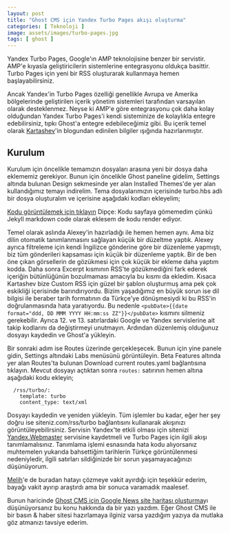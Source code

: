 ```yaml
---
layout: post
title: "Ghost CMS için Yandex Turbo Pages akışı oluşturma"
categories: [ Teknoloji ]
image: assets/images/turbo-pages.jpg
tags: [ ghost ]
---
```

Yandex Turbo Pages, Google'ın AMP teknolojisine benzer bir servistir. AMP'e kıyasla geliştiricilerin sistemlerine entegrasyonu oldukça basittir. Turbo Pages için yeni bir RSS oluşturarak kullanmaya hemen başlayabilirsiniz.

Ancak Yandex'in Turbo Pages özelliği genellikle Avrupa ve Amerika bölgelerinde geliştirilen içerik yönetim sistemleri tarafından varsayılan olarak desteklenmez. Neyse ki AMP'e göre entegrasyonu çok daha kolay olduğundan Yandex Turbo Pages'i kendi sisteminize de kolaylıkla entegre edebilirsiniz, tıpkı Ghost'a entegre edebileceğimiz gibi. Bu içerik temel olarak [Kartashev](https://kartashev.me/en/how-to-connect-yandex-turbo-pages-to-ghost-blog/)'in blogundan edinilen bilgiler ışığında hazırlanmıştır.

## Kurulum
Kurulum için öncelikle temamızın dosyaları arasına yeni bir dosya daha eklememiz gerekiyor. Bunun için öncelikle Ghost paneline gidelim, Settings altında bulunan Design sekmesinde yer alan Installed Themes'de yer alan kullandığımız temayı indirelim. Tema dosyalarımızın içerisinde turbo.hbs adlı bir dosya oluşturalım ve içerisine aşağıdaki kodları ekleyelim;

[Kodu görüntülemek için tıklayın](https://public.beamapp.co/tolgaaaltas/hoF7D6QmGQ3b41mpME1UpL)
Dipçe: Kodu sayfaya gömemedim çünkü Jekyll markdown code olarak eklesem de kodu render ediyor.

Temel olarak aslında Alexey'in hazırladığı ile hemen hemen aynı. Ama biz dilin otomatik tanımlanmasını sağlayan küçük bir düzeltme yaptık. Alexey ayrıca filtreleme için kendi İngilizce gönderine göre bir düzenleme yapmıştı, biz tüm gönderileri kapsaması için küçük bir düzenleme yaptık. Bir de ben öne çıkan görsellerin de gözükmesi için çok küçük bir ekleme daha yaptım kodda. Daha sonra Excerpt kısmının RSS'te gözükmediğini fark ederek içeriğin bütünlüğünün bozulmaması amacıyla bu kısmı da ekledim. Kısaca Kartashev bize Custom RSS için güzel bir şablon oluşturmuş ama pek çok eskikliği içerisinde barındırıyordu. Bizim yaşadığımız en büyük sorun ise dil bilgisi ile beraber tarih formatının da Türkçe'ye dönüşmesiydi ki bu RSS'in doğrulanmasında hata yaratıyordu. Bu nedenle `<pubDate>{{date format="ddd, DD MMM YYYY HH:mm:ss ZZ"}}</pubDate>` kısmını silmeniz gerekebilir. Ayrıca 12. ve 13. satırlardaki Google ve Yandex servislerine ait takip kodlarını da değiştirmeyi unutmayın. Ardından düzenlemiş olduğunuz dosyayı kaydedin ve Ghost'a yükleyin.

Bir sonraki adım ise Routes üzerinde gerçekleşecek. Bunun için yine panele gidin, Settings altındaki Labs menüsünü görüntüleyin. Beta Features altında yer alan Routes'ta bulunan Download current routes.yaml bağlantısına tıklayın. Mevcut dosyayı açtıktan sonra `routes:` satırının hemen altına aşağıdaki kodu ekleyin;

```
  /rss/turbo/:
    template: turbo
    content_type: text/xml
```
    
Dosyayı kaydedin ve yeniden yükleyin. Tüm işlemler bu kadar, eğer her şey doğru ise siteniz.com/rss/turbo bağlantısını kullanarak akışınızı görüntüleyebilirsiniz. Servisin Yandex'te etkili olması için sitenizi [Yandex.Webmaster](https://webmaster.yandex.com/) servisine kaydetmeli ve Turbo Pages için ilgili akışı tanımlamalısınız. Tanımlama işlemi esnasında hata kodu alıyorsanız muhtemelen yukarıda bahsettiğim tarihlerin Türkçe görüntülenmesi nedeniyledir, ilgili satırları sildiğinizde bir sorun yaşamayacağınızı düşünüyorum.

[Melih](https://melihcaliskan.com/)'e de buradan hatayı çözmeye vakit ayırdığı için teşekkür ederim, bayağı vakit ayırıp araştırdı ama bir sonuca varamadık maalesef.

Bunun haricinde [Ghost CMS için Google News site haritası oluşturma](https://tolgaaltas.com/ghost-cms-icin-google-news-site-haritasi-olusturma/)yı düşünüyorsanız bu konu hakkında da bir yazı yazdım. Eğer Ghost CMS ile bir basın & haber sitesi hazırlamaya ilginiz varsa yazdığım yazıya da mutlaka göz atmanızı tavsiye ederim.
